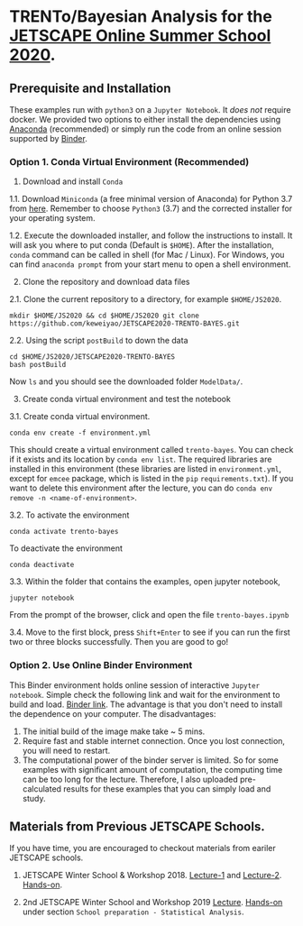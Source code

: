 # TRENTo/Bayesian Analysis for the [JETSCAPE Online Summer School 2020](https://indico.bnl.gov/event/8660/).

## Prerequisite and Installation

These examples run with `python3` on a `Jupyter Notebook`. It *does not* require docker.
We provided two options to either install the dependencies using [Anaconda](https://www.anaconda.com/) (recommended) or simply run the code from an online session supported by [Binder](https://mybinder.org/).

### Option 1. Conda Virtual Environment (Recommended)

1. Download and install `Conda`

1.1. Download `Miniconda` (a free minimal version of Anaconda) for Python 3.7 from [here](https://docs.conda.io/en/latest/miniconda.html). Remember to choose `Python3` (3.7) and the corrected installer for your operating system.

1.2. Execute the downloaded installer, and follow the instructions to install.
It will ask you where to put conda (Default is `$HOME`). After the installation, `conda` command can be called in shell (for Mac / Linux). For Windows, you can find `anaconda prompt` from your start menu to open a shell environment.

2. Clone the repository and download data files

2.1. Clone the current repository to a directory, for example `$HOME/JS2020`.
```
mkdir $HOME/JS2020 && cd $HOME/JS2020 git clone https://github.com/keweiyao/JETSCAPE2020-TRENTO-BAYES.git 
```

2.2. Using the script `postBuild` to down the data  
```
cd $HOME/JS2020/JETSCAPE2020-TRENTO-BAYES 
bash postBuild 
```
Now `ls` and you should see the downloaded folder `ModelData/`.

3. Create conda virtual environment and test the notebook

3.1. Create conda virtual environment.
```
conda env create -f environment.yml 
```
This should create a virtual environment called `trento-bayes`. You can check if it exists and its location by `conda env list`. The required libraries are installed in this environment (these libraries are listed in `environment.yml`, except for `emcee` package, which is listed in the `pip` `requirements.txt`). If you want to delete this environment after the lecture, you can do `conda env remove -n <name-of-environment>`.

3.2. To activate the environment 
```
conda activate trento-bayes 
```
To deactivate the environment 
```
conda deactivate 
```

3.3. Within the folder that contains the examples, open jupyter notebook, 
```
jupyter notebook 
```
From the prompt of the browser, click and open the file `trento-bayes.ipynb`

3.4. Move to the first block, press `Shift+Enter` to see if you can run the first two or three blocks successfully. 
Then you are good to go!

### Option 2. Use Online Binder Environment

This Binder environment holds online session of interactive `Jupyter notebook`. 
Simple check the following link and wait for the environment to build and load.
[Binder link](https://mybinder.org/v2/gh/keweiyao/JETSCAPE2020-TRENTO-BAYES/master ).
The advantage is that you don't need to install the dependence on your computer. 
The disadvantages: 
1. The initial build of the image make take ~ 5 mins.
2. Require fast and stable internet connection. Once you lost connection, you will need to restart.
3. The computational power of the binder server is limited. So for some examples with significant amount of computation, the computing time can be too long for the lecture. Therefore, I also uploaded pre-calculated results for these examples that you can simply load and study.

## Materials from Previous JETSCAPE Schools.

If you have time, you are encouraged to checkout materials from eariler JETSCAPE schools.

1. JETSCAPE Winter School & Workshop 2018.
[Lecture-1](https://indico.bnl.gov/event/3958/contributions/12067/attachments/10945/13352/WS_Statistics_Theory.pdf) and 
[Lecture-2](https://indico.bnl.gov/event/3958/contributions/12064/attachments/10943/13350/WS_Exercise_Pres.pdf).
[Hands-on](https://sites.google.com/a/lbl.gov/jetscape2018/home/school-material/school-preparation).

2. 2nd JETSCAPE Winter School and Workshop 2019
[Lecture](https://indico.bnl.gov/event/5031/contributions/25828/attachments/21430/29220/WS_Theory_Exercises.pdf).
[Hands-on](https://indico.bnl.gov/event/5031/page/115-school-material) under section `School preparation - Statistical Analysis`.
